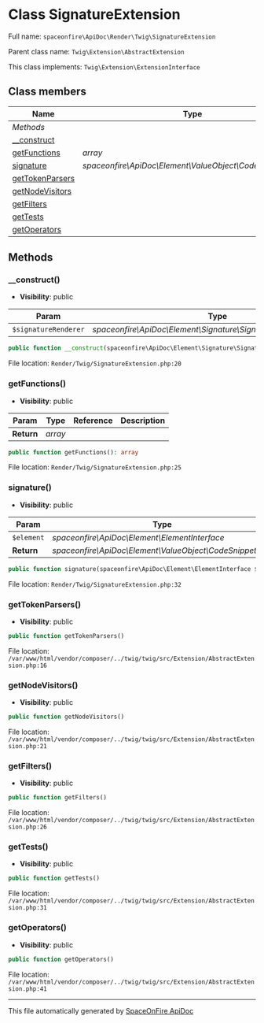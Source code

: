 # Class SignatureExtension

Full name: `spaceonfire\ApiDoc\Render\Twig\SignatureExtension`

Parent class name: `Twig\Extension\AbstractExtension`

This class implements: `Twig\Extension\ExtensionInterface`

## Class members

| Name                                                                            | Type                                                           | Summary | Additional                   |
| ------------------------------------------------------------------------------- | -------------------------------------------------------------- | ------- | ---------------------------- |
| _Methods_                                                                       |                                                                |         |                              |
| [\_\_construct](#spaceonfire_apidoc_render_twig_signatureextension_construct)   |                                                                |         | [📢](# "Visibility: public") |
| [getFunctions](#spaceonfire_apidoc_render_twig_signatureextension_getfunctions) | _array_                                                        |         | [📢](# "Visibility: public") |
| [signature](#spaceonfire_apidoc_render_twig_signatureextension_signature)       | _spaceonfire\ApiDoc\Element\ValueObject\CodeSnippet&#124;null_ |         | [📢](# "Visibility: public") |
| [getTokenParsers](#twig_extension_abstractextension_gettokenparsers)            |                                                                |         | [📢](# "Visibility: public") |
| [getNodeVisitors](#twig_extension_abstractextension_getnodevisitors)            |                                                                |         | [📢](# "Visibility: public") |
| [getFilters](#twig_extension_abstractextension_getfilters)                      |                                                                |         | [📢](# "Visibility: public") |
| [getTests](#twig_extension_abstractextension_gettests)                          |                                                                |         | [📢](# "Visibility: public") |
| [getOperators](#twig_extension_abstractextension_getoperators)                  |                                                                |         | [📢](# "Visibility: public") |

## Methods

<a name="spaceonfire_apidoc_render_twig_signatureextension_construct"></a>

### \_\_construct()

-   **Visibility**: public

| Param                | Type                                                              | Reference | Description |
| -------------------- | ----------------------------------------------------------------- | --------- | ----------- |
| `$signatureRenderer` | _spaceonfire\ApiDoc\Element\Signature\SignatureRendererInterface_ | No        |             |

```php
public function __construct(spaceonfire\ApiDoc\Element\Signature\SignatureRendererInterface $signatureRenderer)
```

File location: `Render/Twig/SignatureExtension.php:20`

<a name="spaceonfire_apidoc_render_twig_signatureextension_getfunctions"></a>

### getFunctions()

-   **Visibility**: public

| Param      | Type    | Reference | Description |
| ---------- | ------- | --------- | ----------- |
| **Return** | _array_ |           |             |

```php
public function getFunctions(): array
```

File location: `Render/Twig/SignatureExtension.php:25`

<a name="spaceonfire_apidoc_render_twig_signatureextension_signature"></a>

### signature()

-   **Visibility**: public

| Param      | Type                                                           | Reference | Description |
| ---------- | -------------------------------------------------------------- | --------- | ----------- |
| `$element` | _spaceonfire\ApiDoc\Element\ElementInterface_                  | No        |             |
| **Return** | _spaceonfire\ApiDoc\Element\ValueObject\CodeSnippet&#124;null_ |           |             |

```php
public function signature(spaceonfire\ApiDoc\Element\ElementInterface $element): spaceonfire\ApiDoc\Element\ValueObject\CodeSnippet|null
```

File location: `Render/Twig/SignatureExtension.php:32`

<a name="twig_extension_abstractextension_gettokenparsers"></a>

### getTokenParsers()

-   **Visibility**: public

```php
public function getTokenParsers()
```

File location: `/var/www/html/vendor/composer/../twig/twig/src/Extension/AbstractExtension.php:16`

<a name="twig_extension_abstractextension_getnodevisitors"></a>

### getNodeVisitors()

-   **Visibility**: public

```php
public function getNodeVisitors()
```

File location: `/var/www/html/vendor/composer/../twig/twig/src/Extension/AbstractExtension.php:21`

<a name="twig_extension_abstractextension_getfilters"></a>

### getFilters()

-   **Visibility**: public

```php
public function getFilters()
```

File location: `/var/www/html/vendor/composer/../twig/twig/src/Extension/AbstractExtension.php:26`

<a name="twig_extension_abstractextension_gettests"></a>

### getTests()

-   **Visibility**: public

```php
public function getTests()
```

File location: `/var/www/html/vendor/composer/../twig/twig/src/Extension/AbstractExtension.php:31`

<a name="twig_extension_abstractextension_getoperators"></a>

### getOperators()

-   **Visibility**: public

```php
public function getOperators()
```

File location: `/var/www/html/vendor/composer/../twig/twig/src/Extension/AbstractExtension.php:41`

---

This file automatically generated by [SpaceOnFire ApiDoc](https://github.com/spaceonfire/apidoc)
